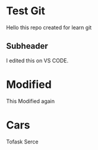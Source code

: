 # Test Git

Hello this repo created for learn git

## Subheader

I edited this on VS CODE.

# Modified

This Modified again

# Cars

Tofask
Serce